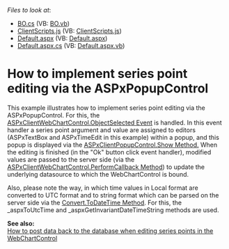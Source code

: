 <!-- default file list -->
*Files to look at*:

* [BO.cs](./CS/WebSite/App_Code/BO.cs) (VB: [BO.vb](./VB/WebSite/App_Code/BO.vb))
* [ClientScripts.js](./CS/WebSite/ClientScripts.js) (VB: [ClientScripts.js](./VB/WebSite/ClientScripts.js))
* [Default.aspx](./CS/WebSite/Default.aspx) (VB: [Default.aspx](./VB/WebSite/Default.aspx))
* [Default.aspx.cs](./CS/WebSite/Default.aspx.cs) (VB: [Default.aspx.vb](./VB/WebSite/Default.aspx.vb))
<!-- default file list end -->
# How to implement series point editing via the ASPxPopupControl


<p>This example illustrates how to implement series point editing via the ASPxPopupControl. For this, the <a href="http://documentation.devexpress.com/#XtraCharts/DevExpressXtraChartsWebScriptsASPxClientWebChartControl_ObjectSelectedtopic"><u>ASPxClientWebChartControl.ObjectSelected Event</u></a> is handled. In this event handler a series point argument and value are assigned to editors (ASPxTextBox and ASPxTimeEdit in this example) within a popup, and this popup is displayed via the <a href="http://documentation.devexpress.com/#AspNet/DevExpressWebASPxPopupControlScriptsASPxClientPopupControl_Showtopic"><u>ASPxClientPopupControl.Show Method</u></a><u>.</u> When the editing is finished (in the "Ok" button click event handler), modified values are passed to the server side (via the <a href="http://documentation.devexpress.com/#XtraCharts/DevExpressXtraChartsWebScriptsASPxClientWebChartControl_PerformCallbacktopic"><u>ASPxClientWebChartControl.PerformCallback Method</u></a>) to update the underlying datasource to which the WebChartControl is bound.</p><p>Also, please note the way, in which time values in Local format are converted to UTC format and to string format which can be parsed on the server side via the <a href="http://msdn.microsoft.com/en-us/library/9xk1h71t.aspx"><u>Convert.ToDateTime Method</u></a>. For this, the _aspxToUtcTime and _aspxGetInvariantDateTimeString methods are used.</p><p><strong>See also:</strong><br />
<a href="https://www.devexpress.com/Support/Center/p/E2466">How to post data back to the database when editing series points in the WebChartControl</a></p>

<br/>


